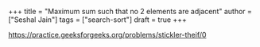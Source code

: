 +++
title = "Maximum sum such that no 2 elements are adjacent"
author = ["Seshal Jain"]
tags = ["search-sort"]
draft = true
+++

<https://practice.geeksforgeeks.org/problems/stickler-theif/0>
